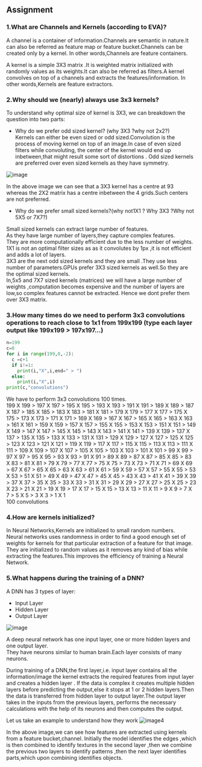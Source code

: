 ## Assignment 

### 1.What are Channels and Kernels (according to EVA)?

A channel is a container of information.Channels are semantic in nature.It can also be referred as feature map or feature bucket.Channels can be created only by a kernel.
In other words,Channels are feature containers.

A kernel is a simple 3X3 matrix  .It is weighted matrix initialized with randomly values as its weights.It can also be referred as filters.A kernel convolves on top of a channels and extracts the features/information. 
In other words,Kernels are feature extractors.


### 2.Why should we (nearly) always use 3x3 kernels?
To understand why optimal size of kernel is 3X3, we can breakdown the question into two parts:

* Why do we prefer odd sized kernel? (why 3X3 ?why not 2x2?)\
Kernels can either be even sized or odd sized.Convolution is the process of moving kernel on top of an image.In case of even sized filters while convoluting, the center of the kernel would end up inbetween,that might result some sort of distortions . Odd sized kernels are preferred over even sized kernels as they have symmetry.

![image](https://user-images.githubusercontent.com/47341316/133960375-03738480-37a7-4bb2-bdd5-d3c5534ac214.png)

In the above image we can see that a 3X3 kernel has a centre at 93 whereas the 2X2 matrix has a centre inbetween the 4 grids.Such centers are not preferred.

* Why do we prefer small sized kernels?(why not1X1 ? Why 3X3 ?Why not 5X5 or 7X7?)

Small sized kernels can extract large number of features.\
As they have large number of layers,they capture complex features.\
They are more computationally efficient due to the less number of weights.\
1X1  is not an optimal filter sizes as as it convolutes by 1px ,it is not efficient and adds a lot of layers.\
3X3 are the next odd sized kernels and they are small .They use less number of parameters.GPUs prefer 3X3 sized kernels as well.So they are the optimal sized kernels.\
In,5x5 and 7X7 sized kernels (matrices) we will have a large number of weights ,computation becomes expensive and the number of layers are low,so complex features cannot be extracted. Hence we dont prefer them over 3X3 matrix.


### 3.How many times do we need to perform 3x3 convolutions operations to reach close to 1x1 from 199x199 (type each layer output like 199x199 > 197x197...)

``` Python
n=199
c=0
for i in range(199,0,-2):
  c =c+1
  if i!=1:
    print(i,"X",i,end=" > ")
  else:
    print(i,"X",i)
print(c,"convolutions")
``` 

We have to perform 3x3 convolutions 100 times.\
199 X 199 > 197 X 197 > 195 X 195 > 193 X 193 > 191 X 191 > 189 X 189 > 187 X 187 > 185 X 185 > 183 X 183 > 181 X 181 > 179 X 179 > 177 X 177 > 175 X 175 > 173 X 173 > 171 X 171 > 169 X 169 > 167 X 167 > 165 X 165 > 163 X 163 > 161 X 161 > 159 X 159 > 157 X 157 > 155 X 155 > 153 X 153 > 151 X 151 > 149 X 149 > 147 X 147 > 145 X 145 > 143 X 143 > 141 X 141 > 139 X 139 > 137 X 137 > 135 X 135 > 133 X 133 > 131 X 131 > 129 X 129 > 127 X 127 > 125 X 125 > 123 X 123 > 121 X 121 > 119 X 119 > 117 X 117 > 115 X 115 > 113 X 113 > 111 X 111 > 109 X 109 > 107 X 107 > 105 X 105 > 103 X 103 > 101 X 101 > 99 X 99 > 97 X 97 > 95 X 95 > 93 X 93 > 91 X 91 > 89 X 89 > 87 X 87 > 85 X 85 > 83 X 83 > 81 X 81 > 79 X 79 > 77 X 77 > 75 X 75 > 73 X 73 > 71 X 71 > 69 X 69 > 67 X 67 > 65 X 65 > 63 X 63 > 61 X 61 > 59 X 59 > 57 X 57 > 55 X 55 > 53 X 53 > 51 X 51 > 49 X 49 > 47 X 47 > 45 X 45 > 43 X 43 > 41 X 41 > 39 X 39 > 37 X 37 > 35 X 35 > 33 X 33 > 31 X 31 > 29 X 29 > 27 X 27 > 25 X 25 > 23 X 23 > 21 X 21 > 19 X 19 > 17 X 17 > 15 X 15 > 13 X 13 > 11 X 11 > 9 X 9 > 7 X 7 > 5 X 5 > 3 X 3 > 1 X 1\
100 convolutions

### 4.How are kernels initialized? 
In Neural Networks,Kernels are initialized to small random numbers.\
Neural networks uses randomness in order to find a good enough set of weights for kernels for that particular extraction of a feature for that image.\
They are initialized to random values as it removes any kind of bias while extracting the features.This improves the efficiency of training a Neural Network.


### 5.What happens during the training of a DNN?
A DNN  has 3 types of layer:
* Input Layer
* Hidden Layer
* Output Layer

![image](https://user-images.githubusercontent.com/47341316/133975592-af6780d6-0a49-4885-a0a1-900c71b74613.png)

A deep neural network has one input layer, one or more hidden layers and one output layer.\
They have neurons similar to human brain.Each layer consists of many neurons.

During training of a DNN,the first layer,i.e. input layer contains all the information/image
the kernel extracts the required features from input layer and creates a hidden layer . If the data is complex it creates multiple hidden layers before predicting the output,else it stops at 1 or 2 hidden layers.Then the data is transferred from hidden layer to output layer.The output layer takes in the inputs from the previous layers, performs the necessary calculations with the help of its neurons and then computes the output.

Let us take an example to understand how they work
![image4](https://user-images.githubusercontent.com/47341316/133978249-1c415ccb-89e1-4d73-ae97-3880f786ad8c.png)

In the above image,we  can  see how features are extracted using kernels from a feature bucket,channel.
Initially the model  identifies the edges ,which is then combined to identify textures in the second layer ,then we combine the previous two layers to identify patterns ,then the next layer identifies parts,which upon combining  identifies objects.

